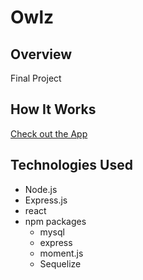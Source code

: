 # Owlz

## Overview

Final Project

## How It Works

[Check out the App](https://owlz-app.herokuapp.com/)

## Technologies Used

- Node.js
- Express.js
- react
- npm packages
  - mysql
  - express
  - moment.js
  - Sequelize
